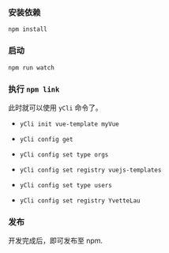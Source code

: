 ### 安装依赖

`npm install`

### 启动

`npm run watch`

### 执行 `npm link`

此时就可以使用 `yCli` 命令了。

- `yCli init vue-template myVue`
- `yCli config get`
- `yCli config set type orgs`
- `yCli config set registry vuejs-templates`

- `yCli config set type users`
- `yCli config set registry YvetteLau`

### 发布

开发完成后，即可发布至 npm.
